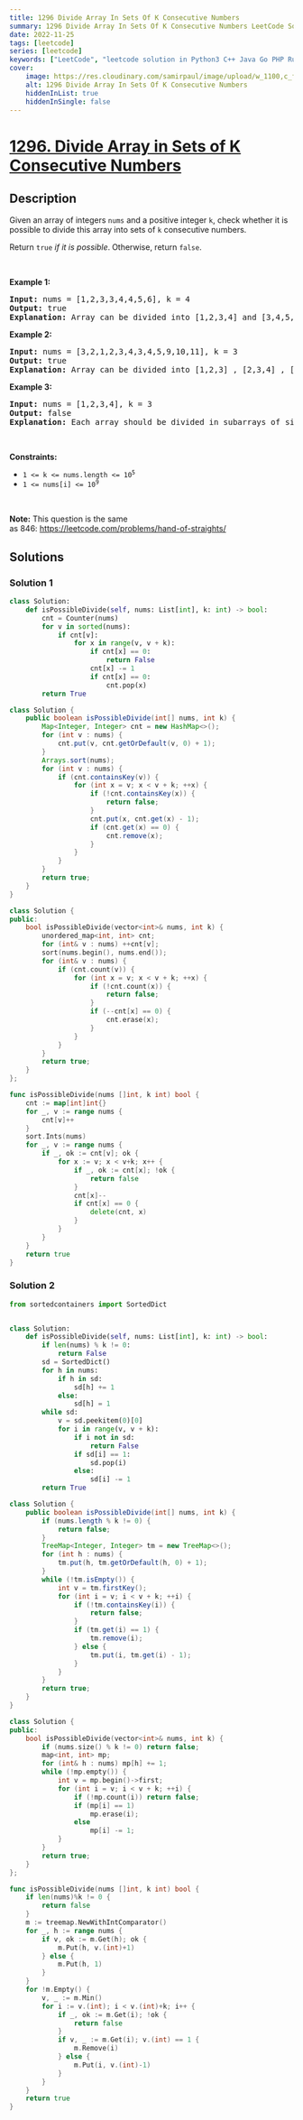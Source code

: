 ```yaml
---
title: 1296 Divide Array In Sets Of K Consecutive Numbers
summary: 1296 Divide Array In Sets Of K Consecutive Numbers LeetCode Solution Explained
date: 2022-11-25
tags: [leetcode]
series: [leetcode]
keywords: ["LeetCode", "leetcode solution in Python3 C++ Java Go PHP Ruby Swift TypeScript Rust C# JavaScript C", "1296 Divide Array In Sets Of K Consecutive Numbers LeetCode Solution Explained in all languages"]
cover:
    image: https://res.cloudinary.com/samirpaul/image/upload/w_1100,c_fit,co_rgb:FFFFFF,l_text:Arial_75_bold:1296 Divide Array In Sets Of K Consecutive Numbers - Solution Explained/problem-solving.webp
    alt: 1296 Divide Array In Sets Of K Consecutive Numbers
    hiddenInList: true
    hiddenInSingle: false
---
```



# [1296. Divide Array in Sets of K Consecutive Numbers](https://leetcode.com/problems/divide-array-in-sets-of-k-consecutive-numbers)


## Description

<p>Given an array of integers <code>nums</code> and a positive integer <code>k</code>, check whether it is possible to divide this array into sets of <code>k</code> consecutive numbers.</p>

<p>Return <code>true</code> <em>if it is possible</em>.<strong> </strong>Otherwise, return <code>false</code>.</p>

<p>&nbsp;</p>
<p><strong class="example">Example 1:</strong></p>

<pre>
<strong>Input:</strong> nums = [1,2,3,3,4,4,5,6], k = 4
<strong>Output:</strong> true
<strong>Explanation:</strong> Array can be divided into [1,2,3,4] and [3,4,5,6].
</pre>

<p><strong class="example">Example 2:</strong></p>

<pre>
<strong>Input:</strong> nums = [3,2,1,2,3,4,3,4,5,9,10,11], k = 3
<strong>Output:</strong> true
<strong>Explanation:</strong> Array can be divided into [1,2,3] , [2,3,4] , [3,4,5] and [9,10,11].
</pre>

<p><strong class="example">Example 3:</strong></p>

<pre>
<strong>Input:</strong> nums = [1,2,3,4], k = 3
<strong>Output:</strong> false
<strong>Explanation:</strong> Each array should be divided in subarrays of size 3.
</pre>

<p>&nbsp;</p>
<p><strong>Constraints:</strong></p>

<ul>
	<li><code>1 &lt;= k &lt;= nums.length &lt;= 10<sup>5</sup></code></li>
	<li><code>1 &lt;= nums[i] &lt;= 10<sup>9</sup></code></li>
</ul>

<p>&nbsp;</p>
<strong>Note:</strong> This question is the same as&nbsp;846:&nbsp;<a href="https://leetcode.com/problems/hand-of-straights/" target="_blank">https://leetcode.com/problems/hand-of-straights/</a>

## Solutions

### Solution 1

<!-- tabs:start -->

```python
class Solution:
    def isPossibleDivide(self, nums: List[int], k: int) -> bool:
        cnt = Counter(nums)
        for v in sorted(nums):
            if cnt[v]:
                for x in range(v, v + k):
                    if cnt[x] == 0:
                        return False
                    cnt[x] -= 1
                    if cnt[x] == 0:
                        cnt.pop(x)
        return True
```

```java
class Solution {
    public boolean isPossibleDivide(int[] nums, int k) {
        Map<Integer, Integer> cnt = new HashMap<>();
        for (int v : nums) {
            cnt.put(v, cnt.getOrDefault(v, 0) + 1);
        }
        Arrays.sort(nums);
        for (int v : nums) {
            if (cnt.containsKey(v)) {
                for (int x = v; x < v + k; ++x) {
                    if (!cnt.containsKey(x)) {
                        return false;
                    }
                    cnt.put(x, cnt.get(x) - 1);
                    if (cnt.get(x) == 0) {
                        cnt.remove(x);
                    }
                }
            }
        }
        return true;
    }
}
```

```cpp
class Solution {
public:
    bool isPossibleDivide(vector<int>& nums, int k) {
        unordered_map<int, int> cnt;
        for (int& v : nums) ++cnt[v];
        sort(nums.begin(), nums.end());
        for (int& v : nums) {
            if (cnt.count(v)) {
                for (int x = v; x < v + k; ++x) {
                    if (!cnt.count(x)) {
                        return false;
                    }
                    if (--cnt[x] == 0) {
                        cnt.erase(x);
                    }
                }
            }
        }
        return true;
    }
};
```

```go
func isPossibleDivide(nums []int, k int) bool {
	cnt := map[int]int{}
	for _, v := range nums {
		cnt[v]++
	}
	sort.Ints(nums)
	for _, v := range nums {
		if _, ok := cnt[v]; ok {
			for x := v; x < v+k; x++ {
				if _, ok := cnt[x]; !ok {
					return false
				}
				cnt[x]--
				if cnt[x] == 0 {
					delete(cnt, x)
				}
			}
		}
	}
	return true
}
```

<!-- tabs:end -->

### Solution 2

<!-- tabs:start -->

```python
from sortedcontainers import SortedDict


class Solution:
    def isPossibleDivide(self, nums: List[int], k: int) -> bool:
        if len(nums) % k != 0:
            return False
        sd = SortedDict()
        for h in nums:
            if h in sd:
                sd[h] += 1
            else:
                sd[h] = 1
        while sd:
            v = sd.peekitem(0)[0]
            for i in range(v, v + k):
                if i not in sd:
                    return False
                if sd[i] == 1:
                    sd.pop(i)
                else:
                    sd[i] -= 1
        return True
```

```java
class Solution {
    public boolean isPossibleDivide(int[] nums, int k) {
        if (nums.length % k != 0) {
            return false;
        }
        TreeMap<Integer, Integer> tm = new TreeMap<>();
        for (int h : nums) {
            tm.put(h, tm.getOrDefault(h, 0) + 1);
        }
        while (!tm.isEmpty()) {
            int v = tm.firstKey();
            for (int i = v; i < v + k; ++i) {
                if (!tm.containsKey(i)) {
                    return false;
                }
                if (tm.get(i) == 1) {
                    tm.remove(i);
                } else {
                    tm.put(i, tm.get(i) - 1);
                }
            }
        }
        return true;
    }
}
```

```cpp
class Solution {
public:
    bool isPossibleDivide(vector<int>& nums, int k) {
        if (nums.size() % k != 0) return false;
        map<int, int> mp;
        for (int& h : nums) mp[h] += 1;
        while (!mp.empty()) {
            int v = mp.begin()->first;
            for (int i = v; i < v + k; ++i) {
                if (!mp.count(i)) return false;
                if (mp[i] == 1)
                    mp.erase(i);
                else
                    mp[i] -= 1;
            }
        }
        return true;
    }
};
```

```go
func isPossibleDivide(nums []int, k int) bool {
	if len(nums)%k != 0 {
		return false
	}
	m := treemap.NewWithIntComparator()
	for _, h := range nums {
		if v, ok := m.Get(h); ok {
			m.Put(h, v.(int)+1)
		} else {
			m.Put(h, 1)
		}
	}
	for !m.Empty() {
		v, _ := m.Min()
		for i := v.(int); i < v.(int)+k; i++ {
			if _, ok := m.Get(i); !ok {
				return false
			}
			if v, _ := m.Get(i); v.(int) == 1 {
				m.Remove(i)
			} else {
				m.Put(i, v.(int)-1)
			}
		}
	}
	return true
}
```

<!-- tabs:end -->

<!-- end -->
